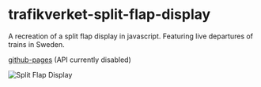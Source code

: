 # trafikverket-split-flap-display

A recreation of a split flap display in javascript. Featuring live departures of trains in Sweden.

[github-pages](https://maximilian-r.github.io/trafikverket-split-flap-display/) (API currently disabled)

![Split Flap Display](./split-flap-app/src/assets/images/split-flap.gif)
